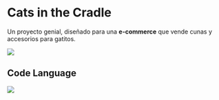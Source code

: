 # Cats in the Cradle

Un proyecto genial, diseñado para una **e-commerce** que vende cunas y accesorios para gatitos.

[![](https://i.imgur.com/VEJAc97.png)](https://i.imgur.com/VEJAc97.png)

## Code Language
[![](https://www.valor20.com/wp-content/uploads/2015/02/html5-css3-js.png)](https://www.valor20.com/wp-content/uploads/2015/02/html5-css3-js.png)
